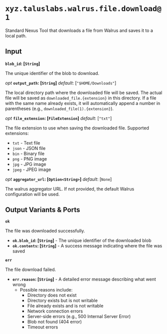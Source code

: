 # `xyz.taluslabs.walrus.file.download@1`

Standard Nexus Tool that downloads a file from Walrus and saves it to a local path.

## Input

**`blob_id`: [`String`]**

The unique identifier of the blob to download.

_opt_ **`output_path`: [`String`]** _default_: [`"$HOME/Downloads"`]

The local directory path where the downloaded file will be saved. The actual file will be saved as `downloaded_file.{extension}` in this directory. If a file with the same name already exists, it will automatically append a number in parentheses (e.g., `downloaded_file(1).{extension}`).

_opt_ **`file_extension`: [`FileExtension`]** _default_: [`"txt"`]

The file extension to use when saving the downloaded file. Supported extensions:

- `txt` - Text file
- `json` - JSON file
- `bin` - Binary file
- `png` - PNG image
- `jpg` - JPG image
- `jpeg` - JPEG image

_opt_ **`aggregator_url`: [`Option<String>`]** _default_: [`None`]

The walrus aggregator URL. If not provided, the default Walrus configuration will be used.

## Output Variants & Ports

**`ok`**

The file was downloaded successfully.

- **`ok.blob_id`: [`String`]** - The unique identifier of the downloaded blob
- **`ok.contents`: [`String`]** - A success message indicating where the file was saved

**`err`**

The file download failed.

- **`err.reason`: [`String`]** - A detailed error message describing what went wrong
  - Possible reasons include:
    - Directory does not exist
    - Directory exists but is not writable
    - File already exists and is not writable
    - Network connection errors
    - Server-side errors (e.g., 500 Internal Server Error)
    - Blob not found (404 error)
    - Timeout errors
